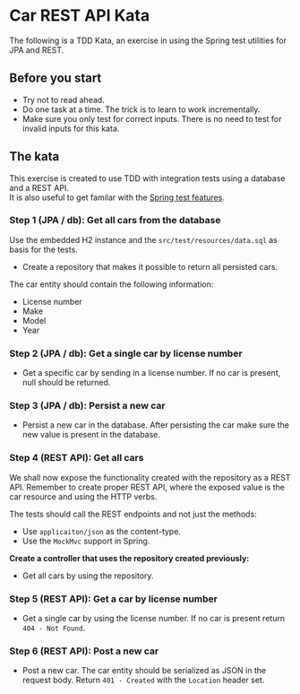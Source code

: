 # Car REST API Kata

The following is a TDD Kata, an exercise in using the Spring test utilities for JPA and REST.

## Before you start
* Try not to read ahead.
* Do one task at a time. The trick is to learn to work incrementally.
* Make sure you only test for correct inputs. There is no need to test for invalid inputs for this kata.

## The kata

This exercise is created to use TDD with integration tests using a database and a REST API.  
It is also useful to get familar with the [Spring test features](https://spring.io/blog/2016/04/15/testing-improvements-in-spring-boot-1-4).

### Step 1 (JPA / db): Get all cars from the database
Use the embedded H2 instance and the `src/test/resources/data.sql` as basis for the tests.
* Create a repository that makes it possible to return all persisted cars.

The car entity should contain the following information:
* License number
* Make
* Model
* Year

### Step 2 (JPA / db): Get a single car by license number
* Get a specific car by sending in a license number. If no car is present, null should be returned.

### Step 3 (JPA / db): Persist a new car
* Persist a new car in the database. After persisting the car make sure the new value is present in the database.

### Step 4 (REST API): Get all cars
We shall now expose the functionality created with the repository as a REST API.
Remember to create proper REST API, where the exposed value is the car resource and using the HTTP verbs.

The tests should call the REST endpoints and not just the methods:
* Use `applicaiton/json` as the content-type.    
* Use the `MockMvc` support in Spring.

__Create a controller that uses the repository created previously:__
* Get all cars by using the repository.

### Step 5 (REST API): Get a car by license number
* Get a single car by using the license number. If no car is present return `404 - Not Found`.

### Step 6 (REST API): Post a new car
* Post a new car. The car entity should be serialized as JSON in the request body. Return `401 - Created` with the `Location` header set.
